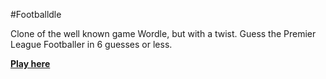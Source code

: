 #Footballdle

Clone of the well known game Wordle, but with a twist. Guess the Premier League Footballer in 6 guesses or less.

[**Play here**](www.footballdle.co.uk/)
